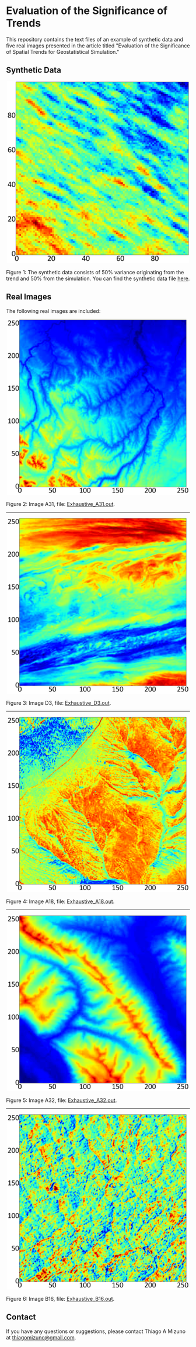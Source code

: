# Evaluation of the Significance of Trends

This repository contains the text files of an example of synthetic data and five real images presented in the article titled "Evaluation of the Significance of Spatial Trends for Geostatistical Simulation."

## Synthetic Data

<p align="center">
    <img src="fig01.png" alt="Figure 1" width="500"/>
</p>

Figure 1: The synthetic data consists of 50% variance originating from the trend and 50% from the simulation. You can find the synthetic data file [here](Synthetic_data.dat).

## Real Images

The following real images are included:

<p align="center">
    <img src="fig02.png" alt="Figure 2" width="500"/>
</p>

Figure 2: Image A31, file: [Exhaustive_A31.out](Exhaustive_A31.out).

---

<p align="center">
    <img src="fig03.png" alt="Figure 3" width="500"/>
</p>

Figure 3: Image D3, file: [Exhaustive_D3.out](Exhaustive_D3.out).


---

<p align="center">
    <img src="fig04.png" alt="Figure 4" width="500"/>
</p>

Figure 4: Image A18, file: [Exhaustive_A18.out](Exhaustive_A18.out).


---

<p align="center">
    <img src="fig05.png" alt="Figure 5" width="500"/>
</p>

Figure 5: Image A32, file: [Exhaustive_A32.out](Exhaustive_A32.out).


---

<p align="center">
    <img src="fig06.png" alt="Figure 6" width="500"/>
</p>

Figure 6: Image B16, file: [Exhaustive_B16.out](Exhaustive_B16.out).

## Contact

If you have any questions or suggestions, please contact Thiago A Mizuno at thiagomizuno@gmail.com.
